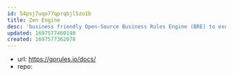 ```yaml
---
id: 54psj7uqo77qprqbjl5zo1b
title: Zen Engine
desc: 'business friendly Open-Source Business Rules Engine (BRE) to execute decision models according to the GoRules JSON Decision Model (JDM) standard. It is written in Rust and provides native bindings for NodeJS and Python'
updated: 1697577400140
created: 1697577362078
---
```


- url: https://gorules.io/docs/
- repo: 
